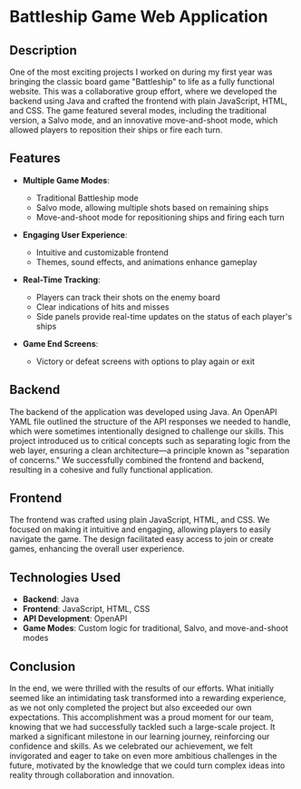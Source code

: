 # Battleship Game Web Application

## Description
One of the most exciting projects I worked on during my first year was bringing the classic board game "Battleship" to life as a fully functional website. This was a collaborative group effort, where we developed the backend using Java and crafted the frontend with plain JavaScript, HTML, and CSS. The game featured several modes, including the traditional version, a Salvo mode, and an innovative move-and-shoot mode, which allowed players to reposition their ships or fire each turn.

## Features
- **Multiple Game Modes**: 
  - Traditional Battleship mode
  - Salvo mode, allowing multiple shots based on remaining ships
  - Move-and-shoot mode for repositioning ships and firing each turn

- **Engaging User Experience**: 
  - Intuitive and customizable frontend
  - Themes, sound effects, and animations enhance gameplay

- **Real-Time Tracking**: 
  - Players can track their shots on the enemy board
  - Clear indications of hits and misses
  - Side panels provide real-time updates on the status of each player's ships

- **Game End Screens**: 
  - Victory or defeat screens with options to play again or exit

## Backend
The backend of the application was developed using Java. An OpenAPI YAML file outlined the structure of the API responses we needed to handle, which were sometimes intentionally designed to challenge our skills. This project introduced us to critical concepts such as separating logic from the web layer, ensuring a clean architecture—a principle known as "separation of concerns." We successfully combined the frontend and backend, resulting in a cohesive and fully functional application.

## Frontend
The frontend was crafted using plain JavaScript, HTML, and CSS. We focused on making it intuitive and engaging, allowing players to easily navigate the game. The design facilitated easy access to join or create games, enhancing the overall user experience. 

## Technologies Used
- **Backend**: Java
- **Frontend**: JavaScript, HTML, CSS
- **API Development**: OpenAPI
- **Game Modes**: Custom logic for traditional, Salvo, and move-and-shoot modes

## Conclusion

In the end, we were thrilled with the results of our efforts. What initially seemed like an intimidating task transformed into a rewarding experience, as we not only completed the project but also exceeded our own expectations. This accomplishment was a proud moment for our team, knowing that we had successfully tackled such a large-scale project. It marked a significant milestone in our learning journey, reinforcing our confidence and skills. As we celebrated our achievement, we felt invigorated and eager to take on even more ambitious challenges in the future, motivated by the knowledge that we could turn complex ideas into reality through collaboration and innovation.
